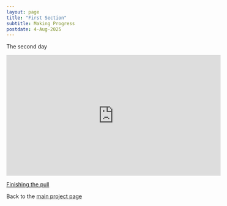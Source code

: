 ```yaml
---
layout: page
title: "First Section"
subtitle: Making Progress
postdate: 4-Aug-2025
---
```

The second day

<iframe width="560" height="315" src="https://www.youtube.com/embed/CZbKupzJyxw?si=M4CVn-crkUisHKqn" title="YouTube video player" frameborder="0" allow="accelerometer; autoplay; clipboard-write; encrypted-media; gyroscope; picture-in-picture; web-share" referrerpolicy="strict-origin-when-cross-origin" allowfullscreen></iframe>

[Finishing the pull](https://youtube.com/shorts/r3Xk8Vvp9aE?feature=share)

Back to the [main project page](/projects/arenaroof/)